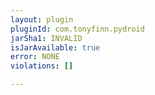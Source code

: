 ```yaml
---
layout: plugin
pluginId: com.tonyfinn.pydroid
jarSha1: INVALID
isJarAvailable: true
error: NONE
violations: []

---
```

